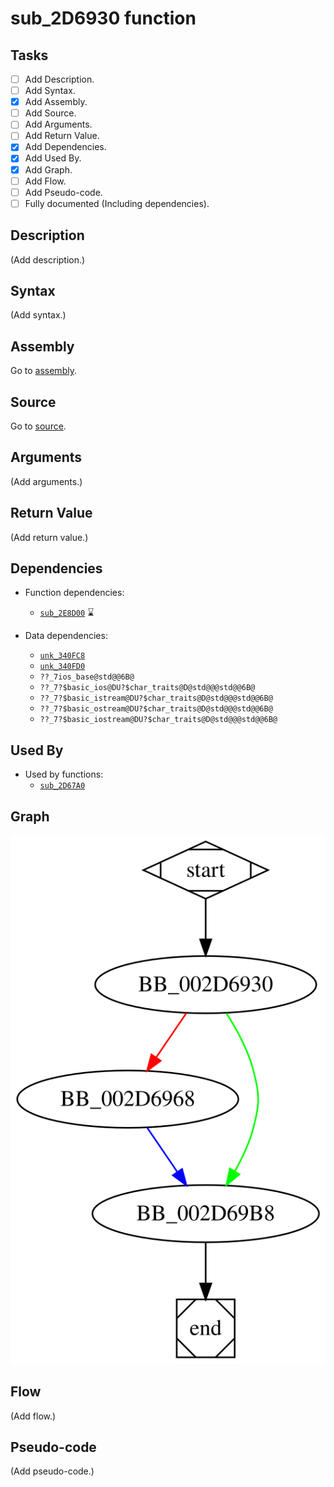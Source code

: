 # sub_2D6930 function

## Tasks

- [ ] Add Description.
- [ ] Add Syntax.
- [X] Add Assembly.
- [ ] Add Source.
- [ ] Add Arguments.
- [ ] Add Return Value.
- [X] Add Dependencies.
- [X] Add Used By.
- [X] Add Graph.
- [ ] Add Flow.
- [ ] Add Pseudo-code.
- [ ] Fully documented (Including dependencies).

## Description

(Add description.)

## Syntax

(Add syntax.)

## Assembly

Go to [assembly](../asm/sub_2D6930.asm).

## Source

Go to [source](../cc/sub_2D6930.cc).

## Arguments

(Add arguments.)

## Return Value

(Add return value.)

## Dependencies

* Function dependencies:
  * [`sub_2E8D00`](sub_2E8D00.md) ⌛


* Data dependencies:
  * [`unk_340FC8`](unk_340FC8.md)
  * [`unk_340FD0`](unk_340FD0.md)
  * `??_7ios_base@std@@6B@`
  * `??_7?$basic_ios@DU?$char_traits@D@std@@@std@@6B@`
  * `??_7?$basic_istream@DU?$char_traits@D@std@@@std@@6B@`
  * `??_7?$basic_ostream@DU?$char_traits@D@std@@@std@@6B@`
  * `??_7?$basic_iostream@DU?$char_traits@D@std@@@std@@6B@`

## Used By

* Used by functions:
  * [`sub_2D67A0`](sub_2D67A0.md)

## Graph

![sub_2D6930 Graph](../svg/sub_2D6930.svg "sub_2D6930 Graph")

## Flow

(Add flow.)

## Pseudo-code

(Add pseudo-code.)


